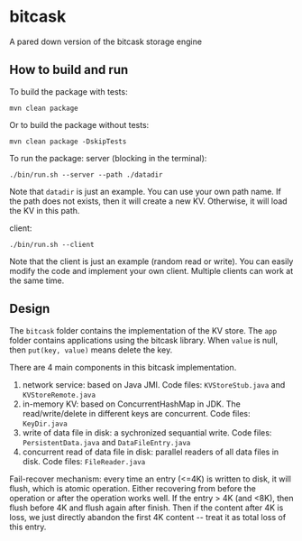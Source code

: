# bitcask
A pared down version of the bitcask storage engine

## How to build and run
To build the package with tests:
```
mvn clean package
```
Or to build the package without tests:
```
mvn clean package -DskipTests
```

To run the package:
server (blocking in the terminal):
```
./bin/run.sh --server --path ./datadir
```

Note that `datadir` is just an example. You can use your own path name.
If the path does not exists, then it will create a new KV.
Otherwise, it will load the KV in this path.

client:
```
./bin/run.sh --client
```

Note that the client is just an example (random read or write).
You can easily modify the code and implement your own client.
Multiple clients can work at the same time.

## Design

The `bitcask` folder contains the implementation of the KV store.
The `app` folder contains applications using the bitcask library.
When `value` is null, then `put(key, value)` means delete the key.

There are 4 main components in this bitcask implementation.
1. network service: based on Java JMI. Code files: `KVStoreStub.java` and `KVStoreRemote.java`
2. in-memory KV: based on ConcurrentHashMap in JDK. The read/write/delete in different keys are concurrent. Code files: `KeyDir.java`
3. write of data file in disk: a sychronized sequantial write. Code files: `PersistentData.java` and `DataFileEntry.java`
4. concurrent read of data file in disk: parallel readers of all data files in disk. Code files: `FileReader.java`

Fail-recover mechanism: every time an entry (<=4K) is written to disk, it will flush, which is atomic operation.
Either recovering from before the operation or after the operation works well. If the entry > 4K (and <8K), then flush before 4K and flush again after finish.
Then if the content after 4K is loss, we just directly abandon the first 4K content -- treat it as total loss of this entry.
